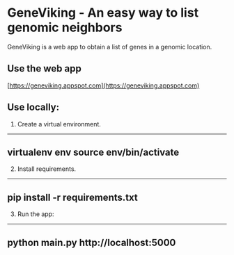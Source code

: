 # GeneViking - An easy way to list genomic neighbors
GeneViking is a web app to obtain a list of genes in a genomic location.

## Use the web app
[https://geneviking.appspot.com](https://geneviking.appspot.com)

## Use locally:
1. Create a virtual environment.

---
virtualenv env
source env/bin/activate
---

2. Install requirements.

---
pip install -r requirements.txt
---

3. Run the app:
---
python main.py
http://localhost:5000
---
